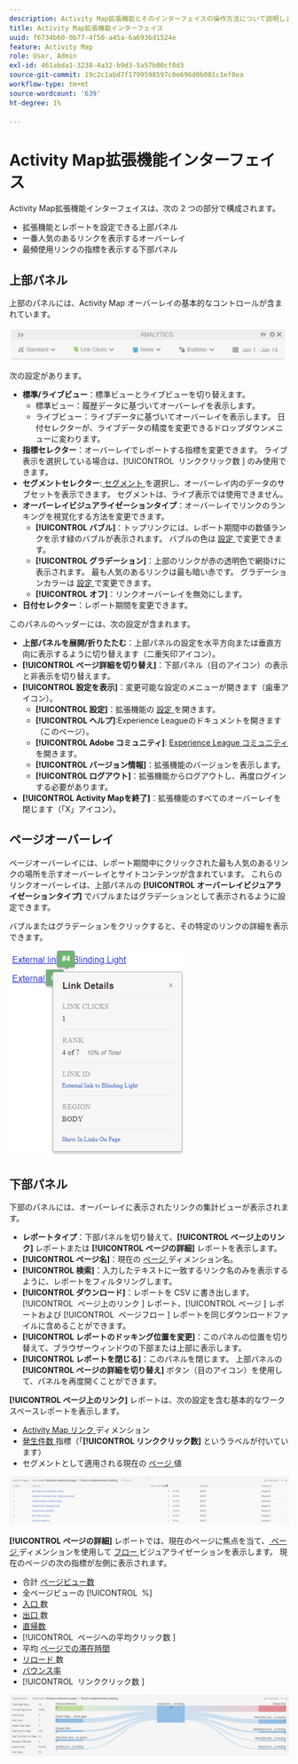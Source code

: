 ```yaml
---
description: Activity Map拡張機能とそのインターフェイスの操作方法について説明します。
title: Activity Map拡張機能インターフェイス
uuid: f6734b60-0b77-4f50-a45a-6a6936d1524e
feature: Activity Map
role: User, Admin
exl-id: 461abda1-3238-4a32-b9d3-5a57b00cf0d3
source-git-commit: 19c2c1abd7f1799598597c0e696d0b001c1ef0ea
workflow-type: tm+mt
source-wordcount: '639'
ht-degree: 1%

---
```


# Activity Map拡張機能インターフェイス

Activity Map拡張機能インターフェイスは、次の 2 つの部分で構成されます。

* 拡張機能とレポートを設定できる上部パネル
* 一番人気のあるリンクを表示するオーバーレイ
* 最頻使用リンクの指標を表示する下部パネル

## 上部パネル

上部のパネルには、Activity Map オーバーレイの基本的なコントロールが含まれています。

![ オーバーレイ ](../assets/overlay.png)

次の設定があります。

* **標準/ライブビュー**：標準ビューとライブビューを切り替えます。
   * 標準ビュー：履歴データに基づいてオーバーレイを表示します。
   * ライブビュー：ライブデータに基づいてオーバーレイを表示します。 日付セレクターが、ライブデータの精度を変更できるドロップダウンメニューに変わります。
* **指標セレクター**：オーバーレイでレポートする指標を変更できます。 ライブ表示を選択している場合は、[!UICONTROL &#x200B; リンククリック数 &#x200B;] のみ使用できます。
* **セグメントセレクター**:[ セグメント ](/help/components/segmentation/seg-overview.md) を選択し、オーバーレイ内のデータのサブセットを表示できます。 セグメントは、ライブ表示では使用できません。
* **オーバーレイビジュアライゼーションタイプ**：オーバーレイでリンクのランキングを視覚化する方法を変更できます。
   * **[!UICONTROL バブル]**：トップリンクには、レポート期間中の数値ランクを示す緑のバブルが表示されます。 バブルの色は [ 設定 ](settings.md) で変更できます。
   * **[!UICONTROL グラデーション]**：上部のリンクが赤の透明色で網掛けに表示されます。 最も人気のあるリンクは最も暗い赤です。 グラデーションカラーは [ 設定 ](settings.md) で変更できます。
   * **[!UICONTROL オフ]**：リンクオーバーレイを無効にします。
* **日付セレクター**：レポート期間を変更できます。

このパネルのヘッダーには、次の設定が含まれます。

* **上部パネルを展開/折りたたむ**：上部パネルの設定を水平方向または垂直方向に表示するように切り替えます（二重矢印アイコン）。
* **[!UICONTROL ページ詳細を切り替え]**：下部パネル（目のアイコン）の表示と非表示を切り替えます。
* **[!UICONTROL 設定を表示]**：変更可能な設定のメニューが開きます（歯車アイコン）。
   * **[!UICONTROL 設定]**：拡張機能の [ 設定 ](settings.md) を開きます。
   * **[!UICONTROL ヘルプ]**:Experience Leagueのドキュメントを開きます（このページ）。
   * **[!UICONTROL Adobe コミュニティ]**: [Experience League コミュニティ ](https://experienceleaguecommunities.adobe.com/?profile.language=ja) を開きます。
   * **[!UICONTROL バージョン情報]**：拡張機能のバージョンを表示します。
   * **[!UICONTROL ログアウト]**：拡張機能からログアウトし、再度ログインする必要があります。
* **[!UICONTROL Activity Mapを終了]**：拡張機能のすべてのオーバーレイを閉じます（「X」アイコン）。

## ページオーバーレイ

ページオーバーレイには、レポート期間中にクリックされた最も人気のあるリンクの場所を示すオーバーレイとサイトコンテンツが含まれています。 これらのリンクオーバーレイは、上部パネルの **[!UICONTROL オーバーレイビジュアライゼーションタイプ]** でバブルまたはグラデーションとして表示されるように設定できます。

バブルまたはグラデーションをクリックすると、その特定のリンクの詳細を表示できます。

![ リンクバブル ](../assets/link-bubble.png)

## 下部パネル

下部のパネルには、オーバーレイに表示されたリンクの集計ビューが表示されます。

* **レポートタイプ**：下部パネルを切り替えて、**[!UICONTROL ページ上のリンク]** レポートまたは **[!UICONTROL ページの詳細]** レポートを表示します。
* **[!UICONTROL ページ名]**：現在の [ ページ ](/help/components/dimensions/page.md) ディメンション名。
* **[!UICONTROL 検索]**：入力したテキストに一致するリンク名のみを表示するように、レポートをフィルタリングします。
* **[!UICONTROL ダウンロード]**：レポートを CSV に書き出します。 [!UICONTROL &#x200B; ページ上のリンク &#x200B;] レポート、[!UICONTROL &#x200B; ページ &#x200B;] レポートおよび [!UICONTROL &#x200B; ページフロー &#x200B;] レポートを同じダウンロードファイルに含めることができます。
* **[!UICONTROL レポートのドッキング位置を変更]**：このパネルの位置を切り替えて、ブラウザーウィンドウの下部または上部に表示します。
* **[!UICONTROL レポートを閉じる]**：このパネルを閉じます。 上部パネルの **[!UICONTROL ページの詳細を切り替え]** ボタン（目のアイコン）を使用して、パネルを再度開くことができます。

**[!UICONTROL ページ上のリンク]** レポートは、次の設定を含む基本的なワークスペースレポートを表示します。

* [Activity Map リンク ](/help/components/dimensions/activity-map-link.md) ディメンション
* [ 発生件数 ](/help/components/metrics/occurrences.md) 指標（「**[!UICONTROL リンククリック数]** というラベルが付いています）
* セグメントとして適用される現在の [ ページ ](/help/components/dimensions/page.md) 値

![ ページパネル上のリンク ](../assets/links-on-page.png)

**[!UICONTROL ページの詳細]** レポートでは、現在のページに焦点を当て、[ ページ ](/help/analyze/analysis-workspace/visualizations/c-flow/flow.md) ディメンションを使用して [ フロー ](/help/components/dimensions/page.md) ビジュアライゼーションを表示します。 現在のページの次の指標が左側に表示されます。

* 合計 [ ページビュー数 ](/help/components/metrics/page-views.md)
* 全ページビューの [!UICONTROL &#x200B; %]
* [ 入口 ](/help/components/metrics/entries.md) 数
* [ 出口 ](/help/components/metrics/exits.md) 数
* [直帰数](/help/components/metrics/single-page-visits.md)
* [!UICONTROL &#x200B; ページへの平均クリック数 &#x200B;]
* 平均 [ ページでの滞在時間 ](/help/components/metrics/time-spent.md)
* [ リロード ](/help/components/metrics/reloads.md) 数
* [バウンス率](/help/components/metrics/bounce-rate.md)
* [!UICONTROL &#x200B; リンククリック数 &#x200B;]

![ページの詳細](../assets/page-details.png)
